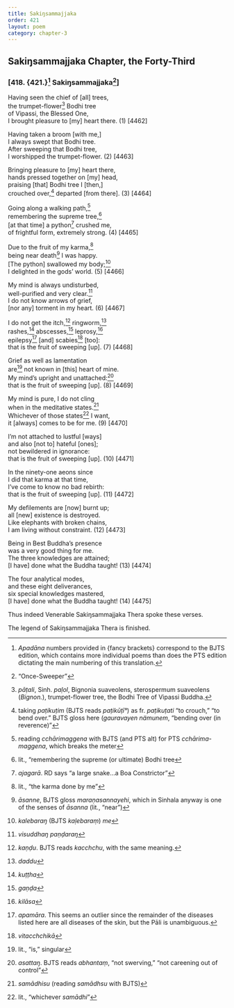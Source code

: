 ```yaml
---
title: Sakiŋsammajjaka
order: 421
layout: poem
category: chapter-3
---
```


## Sakiŋsammajjaka Chapter, the Forty-Third

### \[418. {421.}[^1] Sakiŋsammajjaka[^2]\]

Having seen the chief of \[all\] trees,  
the trumpet-flower[^3] Bodhi tree  
of Vipassi, the Blessed One,  
I brought pleasure to \[my\] heart there. (1) \[4462\]

Having taken a broom \[with me,\]  
I always swept that Bodhi tree.  
After sweeping that Bodhi tree,  
I worshipped the trumpet-flower. (2) \[4463\]

Bringing pleasure to \[my\] heart there,  
hands pressed together on \[my\] head,  
praising \[that\] Bodhi tree I \[then,\]  
crouched over,[^4] departed \[from there\]. (3) \[4464\]

Going along a walking path,[^5]  
remembering the supreme tree,[^6]  
\[at that time\] a python[^7] crushed me,  
of frightful form, extremely strong. (4) \[4465\]

Due to the fruit of my karma,[^8]  
being near death[^9] I was happy.  
\[The python\] swallowed my body;[^10]  
I delighted in the gods’ world. (5) \[4466\]

My mind is always undisturbed,  
well-purified and very clear.[^11]  
I do not know arrows of grief,  
\[nor any\] torment in my heart. (6) \[4467\]

I do not get the itch,[^12] ringworm,[^13]  
rashes,[^14] abscesses,[^15] leprosy,[^16]  
epilepsy[^17] \[and\] scabies[^18] \[too\]:  
that is the fruit of sweeping \[up\]. (7) \[4468\]

Grief as well as lamentation  
are[^19] not known in \[this\] heart of mine.  
My mind’s upright and unattached:[^20]  
that is the fruit of sweeping \[up\]. (8) \[4469\]

My mind is pure, I do not cling  
when in the meditative states.[^21]  
Whichever of those states[^22] I want,  
it \[always\] comes to be for me. (9) \[4470\]

I’m not attached to lustful \[ways\]  
and also \[not to\] hateful \[ones\];  
not bewildered in ignorance:  
that is the fruit of sweeping \[up\]. (10) \[4471\]

In the ninety-one aeons since  
I did that karma at that time,  
I’ve come to know no bad rebirth:  
that is the fruit of sweeping \[up\]. (11) \[4472\]

My defilements are \[now\] burnt up;  
all \[new\] existence is destroyed.  
Like elephants with broken chains,  
I am living without constraint. (12) \[4473\]

Being in Best Buddha’s presence  
was a very good thing for me.  
The three knowledges are attained;  
\[I have\] done what the Buddha taught! (13) \[4474\]

The four analytical modes,  
and these eight deliverances,  
six special knowledges mastered,  
\[I have\] done what the Buddha taught! (14) \[4475\]

Thus indeed Venerable Sakiŋsammajjaka Thera spoke these verses.

The legend of Sakiŋsammajjaka Thera is finished.

[^1]: *Apadāna* numbers provided in {fancy brackets} correspond to the BJTS edition, which contains more individual poems than does the PTS edition dictating the main numbering of this translation.

[^2]: “Once-Sweeper”

[^3]: *pāṭali*, Sinh. *paḷol*, Bignonia suaveolens, sterospermum suaveolens (*Bignon.*), trumpet-flower tree, the Bodhi Tree of Vipassi Buddha.

[^4]: taking *paṭikuṭim* (BJTS reads *paṭikūṭī°*) as fr. *paṭikuṭati* “to crouch,” “to bend over.” BJTS gloss here (*gauravayen nämunem*, “bending over (in reverence)”

[^5]: reading *<span class="diacritics" data-state="on">c</span><span class="no-diacritics" data-state="off">ch</span>ārimaggena* with BJTS (and PTS alt) for PTS *<span class="diacritics" data-state="on">c</span><span class="no-diacritics" data-state="off">ch</span>ārima-maggena*, which breaks the meter

[^6]: lit., “remembering the supreme (or ultimate) Bodhi tree

[^7]: *ajagarā*. RD says “a large snake…a Boa Constrictor”

[^8]: lit., “the karma done by me”

[^9]: *āsanne*, BJTS gloss *maraṇasannayehi*, which in Sinhala anyway is one of the senses of *āsanna* (lit., “near”)

[^10]: *kalebaraŋ* (BJTS *kaḷebaraṃ*) *me*

[^11]: *visuddhaŋ paṇḍaraŋ*

[^12]: *kaṇḍu*. BJTS reads *ka<span class="diacritics" data-state="on">c</span><span class="no-diacritics" data-state="off">ch</span>chu*, with the same meaning.

[^13]: *daddu*

[^14]: *kuṭṭha*

[^15]: *gaṇḍa*

[^16]: *kilāsa*

[^17]: *apamāra*. This seems an outlier since the remainder of the diseases listed here are all diseases of the skin, but the Pāli is unambiguous.

[^18]: *vita<span class="diacritics" data-state="on">c</span><span class="no-diacritics" data-state="off">ch</span>chikā*

[^19]: lit., “is,” singular

[^20]: *asattaŋ*. BJTS reads *abhantaṃ*, “not swerving,” “not careening out of control”

[^21]: *samādhisu* (reading *samādhsu* with BJTS)

[^22]: lit., “whichever *samādhi*”
